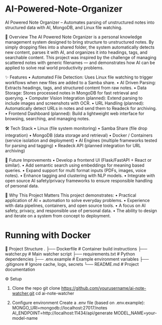 # AI-Powered-Note-Organizer
AI Powered Note Organizer – Automates parsing of unstructured notes into structured data with AI, MongoDB, and Linux file watching.

📖 Overview
The AI Powered Note Organizer is a personal knowledge management system designed to bring structure to unstructured notes. By simply dropping files into a shared folder, the system automatically detects new content, parses it with AI, and organizes it into headings, tags, and searchable content.
This project was inspired by the challenge of managing scattered notes with generic filenames — and demonstrates how AI can be applied to solve real world productivity problems.

✨ Features
•	Automated File Detection: Uses Linux file watching to trigger workflows when new files are added to a Samba share.
•	AI Driven Parsing: Extracts headings, tags, and structured content from raw notes.
•	Data Storage: Stores processed notes in MongoDB for fast retrieval and querying.
•	Computer Vision Integration (planned): Extend parsing to include images and screenshots with OCR.
•	URL Handling (planned): Automatically detect URLs in notes and send them to Readeck for archiving.
•	Frontend Dashboard (planned): Build a lightweight web interface for browsing, searching, and managing notes.

🛠️ Tech Stack
•	Linux (file system monitoring)
•	Samba Share (file drop integration)
•	MongoDB (data storage and retrieval)
•	Docker / Containers (service isolation and deployment)
•	AI Engines (multiple frameworks tested for parsing and tagging)
•	Readeck API (planned integration for URL archiving)
	
🚀 Future Improvements
•	Develop a frontend UI (Flask/FastAPI + React or similar).
•	Add semantic search using embeddings for meaning based queries.
•	Expand support for multi format inputs (PDFs, images, voice notes).
•	Enhance tagging and clustering with NLP models.
•	Integrate with open source AI safety/privacy frameworks to ensure responsible handling of personal data.

🎯 Why This Project Matters
This project demonstrates:
•	Practical application of AI + automation to solve everyday problems.
•	Experience with data pipelines, containers, and open source tools.
•	A focus on AI safety, privacy, and responsible use of personal data.
•	The ability to design and iterate on a system from concept to deployment.

# Running with Docker
📂 Project Structure
.
├── Dockerfile        # Container build instructions
├── watcher.py        # Main watcher script
├── requirements.txt  # Python dependencies
├── .env.example      # Example environment variables
├── .gitignore        # Ignore cache, logs, secrets
└── README.md         # Project documentation

⚙️ Setup
1. Clone the repo
git clone https://github.com/yourusername/ai-note-watcher.git
cd ai-note-watcher

2. Configure environment
Create a .env file (based on .env.example):
MONGO_URI=mongodb://localhost:27017/notes
AI_ENDPOINT=http://localhost:11434/api/generate
MODEL_NAME=your-model-name

